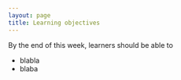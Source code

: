```yaml
---
layout: page
title: Learning objectives
---
```


By the end of this week, learners should be able to

* blabla
* blaba